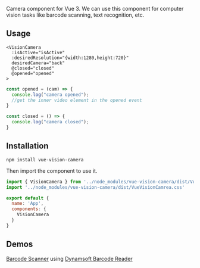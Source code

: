 Camera component for Vue 3. We can use this component for computer vision tasks like barcode scanning, text recognition, etc.

## Usage

```vue
<VisionCamera 
  :isActive="isActive" 
  :desiredResolution="{width:1280,height:720}"
  desiredCamera="back"
  @closed="closed"
  @opened="opened"
>
```

```js
const opened = (cam) => {
  console.log("camera opened");
  //get the inner video element in the opened event
}

const closed = () => {
  console.log("camera closed");
}
```

## Installation

```
npm install vue-vision-camera
```

Then import the component to use it.

```js
import { VisionCamera } from '../node_modules/vue-vision-camera/dist/VueVisionCamrea.common'
import '../node_modules/vue-vision-camera/dist/VueVisionCamrea.css'

export default {
  name: 'App',
  components: {
    VisionCamera
  }
}
```

## Demos

[Barcode Scanner](https://github.com/xulihang/vue-vision-camera/tree/main/example) using [Dynamsoft Barcode Reader](https://www.dynamsoft.com/barcode-reader/overview/)


